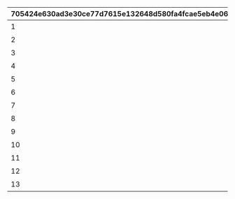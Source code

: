|705424e630ad3e30ce77d7615e132648d580fa4fcae5eb4e06ede70964c8e817|467b6cb4737f372778e06f87892ac2ba6d1e86ebec469e79d4e4fe1e92b266d8|66493909bbee1a87b31027a6446815707fc9aec5afb16828d7f286fbbc473a6d|01317295b50911c53c300f6013a4301385cc3e0aab09897f38075a1ef6452b8f|1a56a509be95c60c2edd9eeb76a5eea868e47c97160cda930afe5ce17fc5e062|4589895bd26382f63a209475deae6ccc61caa37fb7f944715ac93f70d0117d76|5b5d396d427960f62d6b5242a6d9803b43207d7488956709825c971b9a509731|c68323b49fd3396687cc12eb3f24109e6b87b5435493c829d72a35cc84c36f2f|c01b2aa8b902837233b9fb4cf5a9cbe530fc0824b74af4b1145f247ff2bd068f|
| --- | --- | --- | --- | --- | --- | --- | --- | --- |
|1|500000|32000101|1|7008|全プレイヤーでバンディ・シスターズを合計500,000回倒そう|1002|32000101|1010|
|2|750000|32000102|1|7008|全プレイヤーでバンディ・シスターズを合計750,000回倒そう|1002|32000102|1010|
|3|1000000|32000103|1|7008|全プレイヤーでバンディ・シスターズを合計1,000,000回倒そう|1002|32000103|1010|
|4|500000|32000104|1|7008|全プレイヤーでフレイヤを合計500,000回倒そう|1003|32000104|1010|
|5|750000|32000105|1|7008|全プレイヤーでフレイヤを合計750,000回倒そう|1003|32000105|1010|
|6|1000000|32000106|1|7008|全プレイヤーでフレイヤを合計1,000,000回倒そう|1003|32000106|1010|
|7|1000000|32000107|0|7008|全プレイヤーでアラクネを合計1,000,000回倒そう|1004|32000107|1010|
|8|1500000|32000108|0|7008|全プレイヤーでアラクネを合計1,500,000回倒そう|1004|32000108|1010|
|9|2000000|32000109|0|7008|全プレイヤーでアラクネを合計2,000,000回倒そう|1004|32000109|1010|
|10|1|32000110|1|7007|宝石蜘蛛の群れに1回挑戦しよう|1001|32000110|1009|
|11|1|32000111|1|7007|バンディ・シスターズを1回倒そう|1002|32000111|1009|
|12|1|32000112|1|7007|フレイヤを1回倒そう|1003|32000112|1009|
|13|1|32000113|0|7007|アラクネを1回倒そう|1004|32000113|1009|